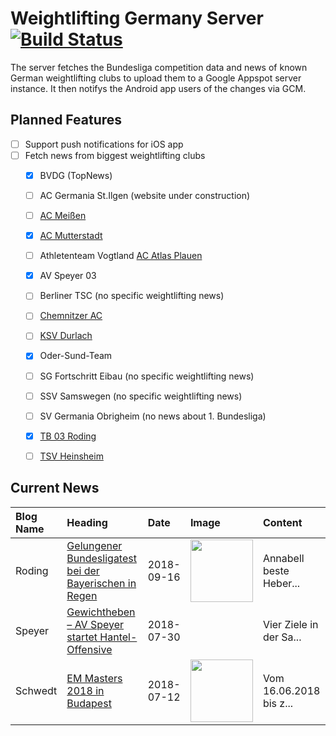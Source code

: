 # Weightlifting Germany Server [![Build Status](https://travis-ci.org/WGierke/weightlifting_germany_server.svg?branch=master)](https://travis-ci.org/WGierke/weightlifting_germany_server)

The server fetches the Bundesliga competition data and news of known German weightlifting clubs to upload them to a Google Appspot server instance.
It then notifys the Android app users of the changes via GCM.

## Planned Features
- [ ] Support push notifications for iOS app  
- [ ] Fetch news from biggest weightlifting clubs
    - [X] BVDG (TopNews)
    - [ ] AC Germania St.Ilgen (website under construction)
    - [ ] [AC Meißen](http://www.ac-meissen.de/index.php?start=1)
    - [X] [AC Mutterstadt](http://www.ac-mutterstadt.de/index.php?start=1)
    - [ ] Athletenteam Vogtland [AC Atlas Plauen](https://acatlas.wordpress.com/)
    - [X] AV Speyer 03
    - [ ] Berliner TSC (no specific weightlifting news)
    - [ ] [Chemnitzer AC](http://chemnitzer-athletenclub.de/aktuelles/news/page/1/)
    - [ ] [KSV Durlach](http://ksvdurlach.de/news?page_n54=1)
    - [X] Oder-Sund-Team
    - [ ] SG Fortschritt Eibau (no specific weightlifting news)
    - [ ] SSV Samswegen (no specific weightlifting news)
    - [ ] SV Germania Obrigheim (no news about 1. Bundesliga)
    - [X] [TB 03 Roding](http://www.tb03-gewichtheben.de/page/1/)
    - [ ] [TSV Heinsheim](http://gewichtheben.tsv-heinsheim.de/index.php?start=1)


## Current News

| Blog Name   | Heading                                                                                                                                                    | Date       | Image                                                                                                                            | Content                 |
|:------------|:-----------------------------------------------------------------------------------------------------------------------------------------------------------|:-----------|:---------------------------------------------------------------------------------------------------------------------------------|:------------------------|
| Roding      | [Gelungener Bundesligatest bei der Bayerischen in Regen](https://www.tb03-gewichtheben.de/2018/09/gelungener-bundesligatest-bei-der-bayerischen-in-regen/) | 2018-09-16 | <img src='https://www.tb03-gewichtheben.de/wp-content/gallery/bayerische-meisterschaft-2018/20180915_201531.JPG' width='100px'/> | Annabell beste Heber... |
| Speyer      | [Gewichtheben – AV Speyer startet Hantel-Offensive](https://www.av03-speyer.de/2018/07/gewichtheben-av-speyer-startet-hantel-offensive/)                   | 2018-07-30 |                                                                                                                                  | Vier Ziele in der Sa... |
| Schwedt     | [EM Masters 2018 in Budapest](http://gewichtheben.blauweiss65-schwedt.de/?p=7730)                                                                          | 2018-07-12 | <img src='http://gewichtheben.blauweiss65-schwedt.de/wp-content/uploads/2018/07/IMG_1586-300x200.jpg' width='100px'/>            | Vom 16.06.2018 bis z... |